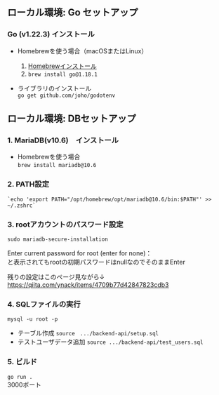 ## ローカル環境: Go セットアップ
### Go (v1.22.3) インストール
  - Homebrewを使う場合（macOSまたはLinux）
    1. [Homebrewインストール](https://brew.sh/ja/)
    2. `brew install go@1.18.1`
    
  - ライブラリのインストール  
    `go get github.com/joho/godotenv`

## ローカル環境: DBセットアップ
### 1. MariaDB(v10.6)　インストール  
 - Homebrewを使う場合  
    `brew install mariadb@10.6`
### 2. PATH設定  
    `echo 'export PATH="/opt/homebrew/opt/mariadb@10.6/bin:$PATH"' >> ~/.zshrc`
### 3. rootアカウントのパスワード設定  
`sudo mariadb-secure-installation`

Enter current password for root (enter for none)：  
と表示されてもrootの初期パスワードはnullなのでそのままEnter

残りの設定はこのページ見ながら↓  
https://qiita.com/ynack/items/4709b77d42847823cdb3

### 4. SQLファイルの実行
`mysql -u root -p`
- テーブル作成
    `source　.../backend-api/setup.sql`
- テストユーザデータ追加
    `source .../backend-api/test_users.sql`
### 5. ビルド
`go run .`  
3000ポート